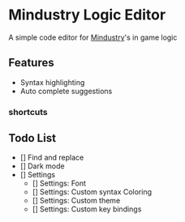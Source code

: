 
# Mindustry Logic Editor

A simple code editor for [Mindustry](https://anuke.itch.io/mindustry)'s in game logic

## Features

- Syntax highlighting
- Auto complete suggestions

### shortcuts


## Todo List
- [] Find and replace
- [] Dark mode
- [] Settings
    - [] Settings: Font
    - [] Settings: Custom syntax Coloring
    - [] Settings: Custom theme
    - [] Settings: Custom key bindings
